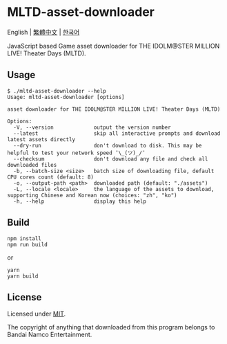 # MLTD-asset-downloader

English | [繁體中文](README.zh-TW.md) | [한국어](README.ko-KR.md)

JavaScript based Game asset downloader for THE IDOLM@STER MILLION LIVE! Theater Days (MLTD).

## Usage

```console
$ ./mltd-asset-downloader --help
Usage: mltd-asset-downloader [options]

asset downloader for THE IDOLM@STER MILLION LIVE! Theater Days (MLTD)

Options:
  -V, --version             output the version number
  --latest                  skip all interactive prompts and download latest assets directly
  --dry-run                 don't download to disk. This may be helpful to test your network speed ¯\_(ツ)_/¯
  --checksum                don't download any file and check all downloaded files
  -b, --batch-size <size>   batch size of downloading file, default CPU cores count (default: 8)
  -o, --output-path <path>  downloaded path (default: "./assets")
  -L, --locale <locale>     the language of the assets to download, supporting Chinese and Korean now (choices: "zh", "ko")
  -h, --help                display this help
```

## Build

```shell
npm install
npm run build
```

or

```shell
yarn
yarn build
```

## License

Licensed under [MIT](LICENSE).

The copyright of anything that downloaded from this program belongs to Bandai Namco Entertainment.
